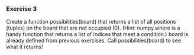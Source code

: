 ### Exercise 3

Create a function possibilities(board) that returns a list of all positions (tuples) on the board that are not occupied (0). (Hint: numpy.where is a handy function that returns a list of indices that meet a condition.)
board is already defined from previous exercises. Call possibilities(board) to see what it returns!
